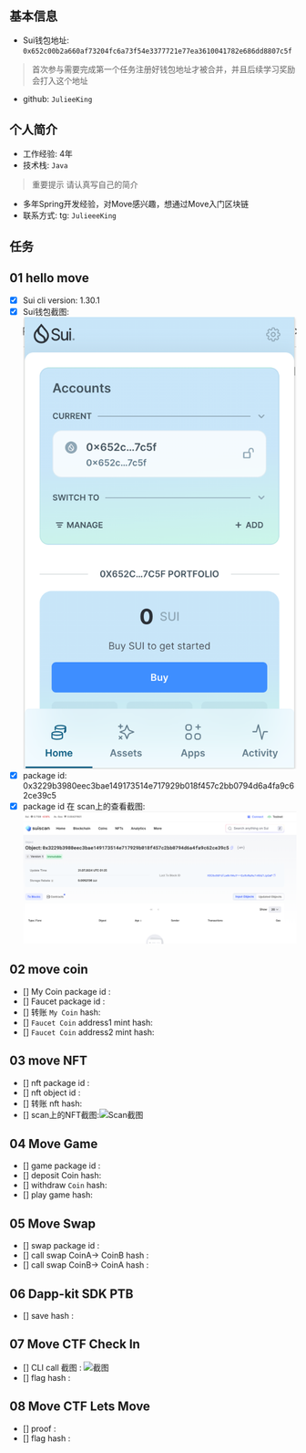 ## 基本信息
- Sui钱包地址: `0x652c00b2a660af73204fc6a73f54e3377721e77ea3610041782e686dd8807c5f`
> 首次参与需要完成第一个任务注册好钱包地址才被合并，并且后续学习奖励会打入这个地址
- github: `JulieeKing`

## 个人简介
- 工作经验: 4年
- 技术栈: `Java`
> 重要提示 请认真写自己的简介
- 多年Spring开发经验，对Move感兴趣，想通过Move入门区块链
- 联系方式: tg: `JulieeeKing` 

## 任务

##   01 hello move  
- [x] Sui cli version: 1.30.1
- [x] Sui钱包截图: ![Sui钱包截图](./img/qianbao.png)
- [x] package id:  0x3229b3980eec3bae149173514e717929b018f457c2bb0794d6a4fa9c62ce39c5
- [x] package id 在 scan上的查看截图:![Scan截图](./img/paca.png)

##   02 move coin
- [] My Coin package id : 
- [] Faucet package id : 
- [] 转账 `My Coin` hash:
- [] `Faucet Coin` address1 mint hash:
- [] `Faucet Coin` address2 mint hash:

##   03 move NFT
- [] nft package id :
- [] nft object id : 
- [] 转账 nft  hash:
- [] scan上的NFT截图:![Scan截图](./images/你的图片地址)

##   04 Move Game
- [] game package id :
- [] deposit Coin hash:
- [] withdraw `Coin` hash:
- [] play game hash:

##   05 Move Swap
- [] swap package id :
- [] call swap CoinA-> CoinB  hash :
- [] call swap CoinB-> CoinA  hash :

##   06 Dapp-kit SDK PTB
- [] save hash :

##   07 Move CTF Check In
- [] CLI call 截图 : ![截图](./images/你的图片地址)
- [] flag hash :

##   08 Move CTF Lets Move
- [] proof : 
- [] flag hash :
